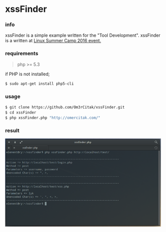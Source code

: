 # xssFinder

### info
xssFinder is a simple example  written for the "Tool Development". xssFinder is a written at  [Linux Summer Camp 2016 event.](https://kamp.linux.org.tr/2016/)

### requirements

> php >= 5.3

if PHP is not installed;

```sh
$ sudo apt-get install php5-cli
```

### usage
```sh
$ git clone https://github.com/Om3rCitak/xssFinder.git
$ cd xssFinder
$ php xssFinder.php "http://omercitak.com/"
```

### result
![xssFinder rocks!](xssFinder.png)